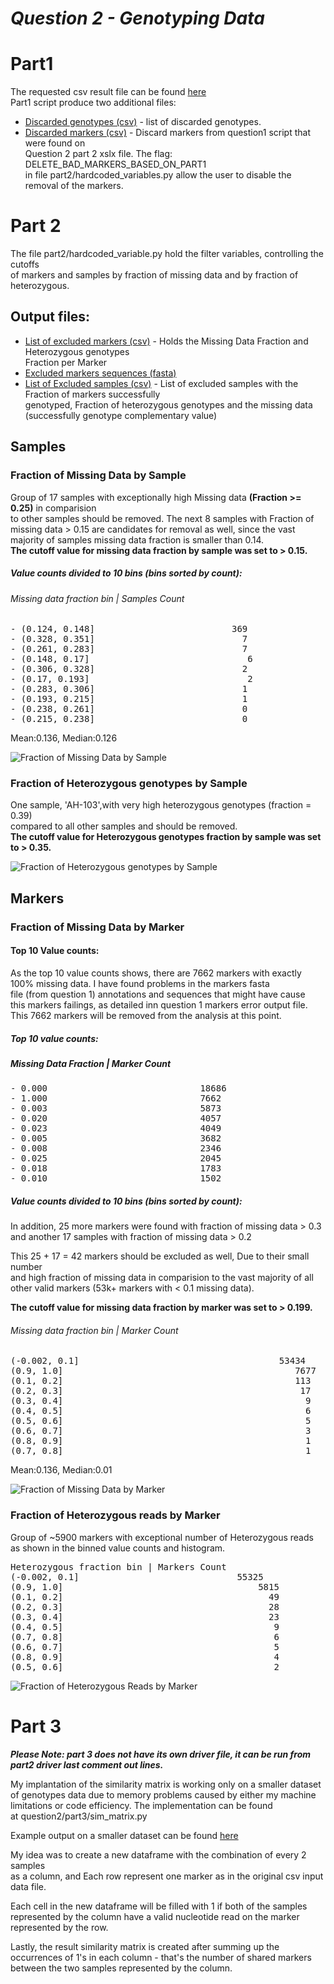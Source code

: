 # ***Question 2 - Genotyping Data***
# Part1
 The requested csv result file can be found [here](output/part1/samples_part1_genotyping_result.csv)  
 Part1 script produce two additional files:  
 - [Discarded genotypes (csv)](output/part1/failed_genotypings.csv) - list of discarded genotypes.
 - [Discarded markers (csv)](output/part1/excluded_markers_from_question1_in_samples_file.csv) - Discard markers from question1 script that were found on   
 Question 2 part 2 xslx file. The flag: DELETE_BAD_MARKERS_BASED_ON_PART1  
  in file part2/hardcoded_variables.py allow the user to disable the removal of the markers.
 
 
# Part 2

The file part2/hardcoded_variable.py hold the filter variables, controlling the cutoffs  
 of markers and samples by fraction of missing data and by fraction of heterozygous.
 

## Output files:
 - [List of excluded markers (csv)](output/part2/filtered_markers.csv) - Holds the Missing Data Fraction and Heterozygous genotypes  
  Fraction per Marker
 - [Excluded markers sequences (fasta)](output/part1/filterd_markers.fasta)
  - [List of Excluded samples (csv)](output/part1/filterd_markers.fasta) - List of excluded samples with the Fraction of markers successfully  
   genotyped, Fraction of heterozygous genotypes and the missing data (successfully genotype complementary value)

 

## Samples
### Fraction of Missing Data by Sample

Group of 17 samples with exceptionally high Missing data **(Fraction >= 0.25)** in comparision  
to other samples should be removed.
The next 8 samples with Fraction of missing data > 0.15 are candidates for removal as well,
since the vast majority of samples missing data fraction is smaller than 0.14.  
**The cutoff value for missing data fraction by sample was set to > 0.15.**

##### Value counts divided to 10 bins (bins sorted by count): 

###### Missing data fraction bin | Samples Count
<pre>
- (0.124, 0.148]                          369
- (0.328, 0.351]                            7
- (0.261, 0.283]                            7
- (0.148, 0.17]                              6
- (0.306, 0.328]                            2
- (0.17, 0.193]                              2
- (0.283, 0.306]                            1
- (0.193, 0.215]                            1
- (0.238, 0.261]                            0
- (0.215, 0.238]                            0
</pre>
Mean:0.136, Median:0.126

![Fraction of Missing Data by Sample](output/part2/plots/samples_missing_data.png)


### Fraction of Heterozygous genotypes by Sample
One sample, 'AH-103',with very high heterozygous genotypes (fraction = 0.39)  
 compared to all other samples and should be removed.  
 **The cutoff value for Heterozygous genotypes fraction by sample was set to > 0.35.** 
 


![ Fraction of Heterozygous genotypes by Sample](output/part2/plots/samples_hetero.png)

## Markers
### Fraction of Missing Data by Marker



#### Top 10 Value counts:
As the top 10 value counts shows, there are 7662 markers with exactly  
 100% missing data. I have found problems in the markers fasta  
 file (from question 1) annotations and sequences that might have cause  
 this markers failings, as detailed inn question 1 markers error output file.  
 This 7662 markers will be removed from the analysis at this point.  



##### Top 10 value counts:  
##### Missing Data Fraction | Marker Count
<pre>
- 0.000                             18686  
- 1.000                             7662  
- 0.003                             5873
- 0.020                             4057
- 0.023                             4049
- 0.005                             3682
- 0.008                             2346
- 0.025                             2045
- 0.018                             1783
- 0.010                             1502
</pre>




##### Value counts divided to 10 bins (bins sorted by count): 

In addition, 25 more markers were found with fraction of missing data > 0.3   
and another 17 samples with fraction of missing data > 0.2

This 25 + 17 = 42 markers should be excluded as well, Due to their small number  
and high fraction of missing data in comparision to the vast majority of all  
 other valid markers (53k+ markers with < 0.1 missing data).   
 
 **The cutoff value for missing data fraction by marker was set to > 0.199.** 
  

###### Missing data fraction bin | Marker Count
<pre>
(-0.002, 0.1]                                      53434
(0.9, 1.0]                                            7677
(0.1, 0.2]                                            113
(0.2, 0.3]                                             17
(0.3, 0.4]                                              9
(0.4, 0.5]                                              6
(0.5, 0.6]                                              5
(0.6, 0.7]                                              3
(0.8, 0.9]                                              1
(0.7, 0.8]                                              1
</pre>
Mean:0.136, Median:0.01  

![ Fraction of Missing Data by Marker](output/part2/plots/markers_missing_data.png)


### Fraction of Heterozygous reads by Marker
Group of ~5900 markers with exceptional number of Heterozygous reads   
as shown in the binned value counts and histogram.

<pre>
Heterozygous fraction bin | Markers Count
(-0.002, 0.1]                              55325
(0.9, 1.0]                                     5815
(0.1, 0.2]                                       49
(0.2, 0.3]                                       28
(0.3, 0.4]                                       23
(0.4, 0.5]                                        9
(0.7, 0.8]                                        6
(0.6, 0.7]                                        5
(0.8, 0.9]                                        4
(0.5, 0.6]                                        2
</pre>

![ Fraction of Heterozygous Reads by Marker](output/part2/plots/markers_hetero.png)


# Part 3

  
***Please Note: part 3 does not have its own driver file, it can be run from
part2 driver last comment out lines.***

My implantation of the similarity matrix is working only on a smaller dataset  
of genotypes data due to memory problems caused by either my machine  
limitations or code efficiency. The implementation can be found  
at question2/part3/sim_matrix.py  
 
Example output on a smaller dataset can be found [here](question2/output/part3/sim_matrix.csv)
 
My idea was to create a new dataframe with the combination of every 2 samples  
as a column, and Each row represent one marker as in the original csv input  
data file.
 
Each cell in the new dataframe will be filled with 1 if both of the samples  
represented by the column have a valid nucleotide read on the marker  
represented by the row.

Lastly, the result similarity matrix is created after summing up the  
occurrences of 1's in each column - that's the number of shared markers  
between the two samples represented by the column.
 
